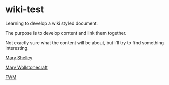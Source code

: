 # wiki-test

Learning to develop a wiki styled document.

The purpose is to develop content and link them together.

Not exactly sure what the content will be about, but I'll try to find something interesting.

<a href="https://github.com/ifathewise/wiki-test/blob/master/Mary%20Shelley.md">Mary Shelley</a>

<a href="https://github.com/ifathewise/wiki-test/blob/master/Mary%20Wollstonecraft.md">Mary Wollstonecraft</a>

<a href="https://github.com/ifathewise/wiki-test/blob/master/FWM.md">FWM</a>
